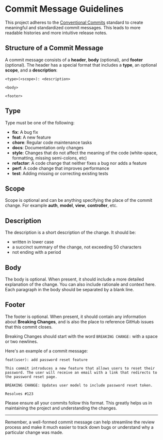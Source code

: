 # Commit Message Guidelines

This project adheres to the [Conventional Commits](https://www.conventionalcommits.org/) standard to create meaningful and standardized commit messages. This leads to more readable histories and more intuitive release notes.

## Structure of a Commit Message
A commit message consists of a **header**, **body** (optional), and **footer** (optional). The header has a special format that includes a **type**, an optional **scope**, and a **description**:
```
<type>(<scope>): <description>

<body>

<footer>
```

## Type
Type must be one of the following:

* **fix**: A bug fix
* **feat**: A new feature
* **chore**: Regular code maintenance tasks
* **docs**: Documentation only changes
* **style**: Changes that do not affect the meaning of the code (white-space, formatting, missing semi-colons, etc)
* **refactor**: A code change that neither fixes a bug nor adds a feature
* **perf**: A code change that improves performance
* **test**: Adding missing or correcting existing tests

## Scope

Scope is optional and can be anything specifying the place of the commit change. For example **auth**, **model**, **view**, **controller**, etc.

## Description

The description is a short description of the change. It should be:

* written in lower case
* a succinct summary of the change, not exceeding 50 characters
* not ending with a period

## Body

The body is optional. When present, it should include a more detailed explanation of the change. You can also include rationale and context here. Each paragraph in the body should be separated by a blank line.

## Footer

The footer is optional. When present, it should contain any information about **Breaking Changes**, and is also the place to reference GitHub issues that this commit closes.

Breaking Changes should start with the word `BREAKING CHANGE:` with a space or two newlines.

Here's an example of a commit message:

```
feat(user): add password reset feature

This commit introduces a new feature that allows users to reset their password. The user will receive an email with a link that redirects to the password reset page.

BREAKING CHANGE: Updates user model to include password reset token.

Resolves #123
```

Please ensure all your commits follow this format. This greatly helps us in maintaining the project and understanding the changes.

---

Remember, a well-formed commit message can help streamline the review process and make it much easier to track down bugs or understand why a particular change was made.
